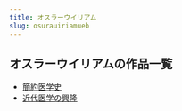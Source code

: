 ```yaml
---
title: オスラーウイリアム
slug: osurauiriamueb
---
```


## オスラーウイリアムの作品一覧

- [簡約医学史](jianyueyixueshi18)
- [近代医学の興隆](jindaiyixuenoxinglongf3)
